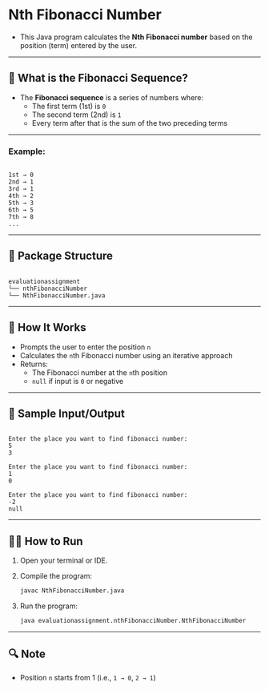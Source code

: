 
# Nth Fibonacci Number

- This Java program calculates the **Nth Fibonacci number** based on the position (term) entered by the user.
---
## 📘 What is the Fibonacci Sequence?

- The **Fibonacci sequence** is a series of numbers where:
  - The first term (1st) is `0`
  - The second term (2nd) is `1`
  - Every term after that is the sum of the two preceding terms
---
### Example:
```

1st → 0
2nd → 1
3rd → 1
4th → 2
5th → 3
6th → 5
7th → 8
...

```
---
## 📂 Package Structure

```

evaluationassignment
└── nthFibonacciNumber
└── NthFibonacciNumber.java

```
---
## 🚀 How It Works

- Prompts the user to enter the position `n`
- Calculates the `n`th Fibonacci number using an iterative approach
- Returns:
  - The Fibonacci number at the `n`th position
  - `null` if input is `0` or negative
---
## 🧾 Sample Input/Output

```

Enter the place you want to find fibonacci number:
5
3

Enter the place you want to find fibonacci number:
1
0

Enter the place you want to find fibonacci number:
-2
null

````
---
## 🧑‍💻 How to Run

1. Open your terminal or IDE.
2. Compile the program:
   ```bash
   javac NthFibonacciNumber.java
   ```
3. Run the program:

   ```bash
   java evaluationassignment.nthFibonacciNumber.NthFibonacciNumber
   ```
---
## 🔍 Note

* Position `n` starts from 1 (i.e., `1 → 0`, `2 → 1`)
